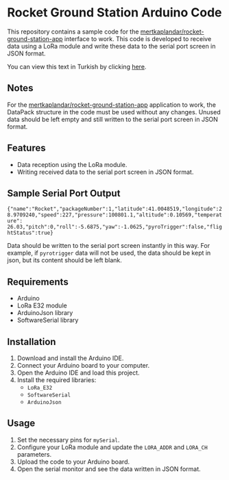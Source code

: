 # Rocket Ground Station Arduino Code

This repository contains a sample code for the [mertkaplandar/rocket-ground-station-app](https://github.com/mertkaplandar/rocket-ground-station-app) interface to work. This code is developed to receive data using a LoRa module and write these data to the serial port screen in JSON format.

You can view this text in Turkish by clicking [here](README_TR.md).

## Notes
For the [mertkaplandar/rocket-ground-station-app](https://github.com/mertkaplandar/rocket-ground-station-app) application to work, the DataPack structure in the code must be used without any changes. Unused data should be left empty and still written to the serial port screen in JSON format.

## Features

- Data reception using the LoRa module.
- Writing received data to the serial port screen in JSON format.

## Sample Serial Port Output
`{"name":"Rocket","packageNumber":1,"latitude":41.0048519,"longitude":28.9709240,"speed":227,"pressure":100801.1,"altitude":0.10569,"temperature": 26.03,"pitch":0,"roll":-5.6875,"yaw":-1.0625,"pyroTrigger":false,"flightStatus":true}`

Data should be written to the serial port screen instantly in this way. For example, if `pyrotrigger` data will not be used, the data should be kept in json, but its content should be left blank.

## Requirements

- Arduino
- LoRa E32 module
- ArduinoJson library
- SoftwareSerial library

## Installation

1. Download and install the Arduino IDE.
2. Connect your Arduino board to your computer.
3. Open the Arduino IDE and load this project.
4. Install the required libraries:
   - `LoRa_E32`
   - `SoftwareSerial`
   - `ArduinoJson`

## Usage

1. Set the necessary pins for `mySerial`.
2. Configure your LoRa module and update the `LORA_ADDR` and `LORA_CH` parameters.
3. Upload the code to your Arduino board.
4. Open the serial monitor and see the data written in JSON format.

